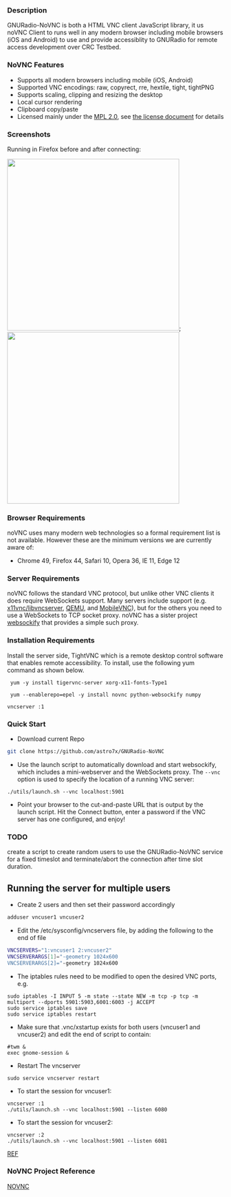 
### Description

GNURadio-NoVNC is both a HTML VNC client JavaScript library, it us noVNC Client to runs well in any modern browser including mobile browsers (iOS and Android) to use and provide accessiblity to GNURadio for remote access development over CRC Testbed.

### NoVNC Features

* Supports all modern browsers including mobile (iOS, Android)
* Supported VNC encodings: raw, copyrect, rre, hextile, tight, tightPNG
* Supports scaling, clipping and resizing the desktop
* Local cursor rendering
* Clipboard copy/paste
* Licensed mainly under the [MPL 2.0](http://www.mozilla.org/MPL/2.0/), see
  [the license document](LICENSE.txt) for details

### Screenshots

Running in Firefox before and after connecting:

<img src="https://github.com/astro7x/GNURadio-NoVNC/blob/master/img/login.png" width=400>;
<img src="https://github.com/astro7x/GNURadio-NoVNC/blob/master/img/connected.png" width=400>

### Browser Requirements

noVNC uses many modern web technologies so a formal requirement list is not available. However these are the minimum versions we are currently aware of:
* Chrome 49, Firefox 44, Safari 10, Opera 36, IE 11, Edge 12


### Server Requirements

noVNC follows the standard VNC protocol, but unlike other VNC clients it does require WebSockets support. Many servers include support (e.g. [x11vnc/libvncserver](http://libvncserver.sourceforge.net/),
[QEMU](http://www.qemu.org/), and [MobileVNC](http://www.smartlab.at/mobilevnc/)), but for the others you need to use a WebSockets to TCP socket proxy. noVNC has a sister project [websockify](https://github.com/novnc/websockify) that provides a simple such proxy.


### Installation Requirements

Install the server side, TightVNC which is a remote desktop control software that enables remote accessibility. To install, use the following yum command as shown below.
``` 
 yum -y install tigervnc-server xorg-x11-fonts-Type1
```
```
 yum --enablerepo=epel -y install novnc python-websockify numpy 
```
``` 
vncserver :1
```

### Quick Start

* Download current Repo
``` bash
git clone https://github.com/astro7x/GNURadio-NoVNC
```
* Use the launch script to automatically download and start websockify, which
  includes a mini-webserver and the WebSockets proxy. The `--vnc` option is
  used to specify the location of a running VNC server:
```
./utils/launch.sh --vnc localhost:5901
```

* Point your browser to the cut-and-paste URL that is output by the launch   script. Hit the Connect button, enter a password if the VNC server has one configured, and enjoy!

### TODO
create a script to create random users to use the GNURadio-NoVNC service for a fixed timeslot and terminate/abort the connection after time slot duration.

## Running the server for multiple users
* Create 2 users and then set their password accordingly
``` bash
adduser vncuser1 vncuser2 
```
* Edit the /etc/sysconfig/vncservers file, by adding the following to the end of file
``` bash
VNCSERVERS="1:vncuser1 2:vncuser2"
VNCSERVERARGS[1]="-geometry 1024x600
VNCSERVERARGS[2]="-geometry 1024x600
```

* The iptables rules need to be modified to open the desired VNC ports, e.g.
```
sudo iptables -I INPUT 5 -m state --state NEW -m tcp -p tcp -m multiport --dports 5901:5903,6001:6003 -j ACCEPT
sudo service iptables save
sudo service iptables restart
```

* Make sure that .vnc/xstartup exists for both users (vncuser1 and vncuser2) and edit the end of script to contain:
```
#twm & 
exec gnome-session &
```
* Restart The vncserver
```
sudo service vncserver restart
```
* To start the session for vncuser1:
```
vncserver :1
./utils/launch.sh --vnc localhost:5901 --listen 6080
```
* To start the session for vncuser2:
```
vncserver :2
./utils/launch.sh --vnc localhost:5901 --listen 6081
```

[REF](https://www.howtoforge.com/vnc-server-installation-on-centos-7)


### NoVNC Project Reference
[NOVNC](http://novnc.com)


